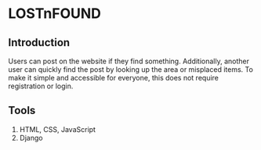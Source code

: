 # LOSTnFOUND
## Introduction
Users can post on the website if they find something. Additionally, another user can quickly find the post by looking up the area or misplaced items. To make it simple and accessible for everyone, this does not require registration or login.

## Tools
  1. HTML, CSS, JavaScript
  2. Django

